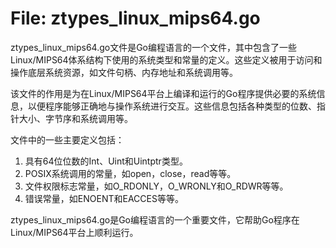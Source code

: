 # File: ztypes_linux_mips64.go

ztypes_linux_mips64.go文件是Go编程语言的一个文件，其中包含了一些Linux/MIPS64体系结构下使用的系统类型和常量的定义。这些定义被用于访问和操作底层系统资源，如文件句柄、内存地址和系统调用等。

该文件的作用是为在Linux/MIPS64平台上编译和运行的Go程序提供必要的系统信息，以便程序能够正确地与操作系统进行交互。这些信息包括各种类型的位数、指针大小、字节序和系统调用等。

文件中的一些主要定义包括：

1. 具有64位位数的Int、Uint和Uintptr类型。
2. POSIX系统调用的常量，如open，close，read等等。
3. 文件权限标志常量，如O_RDONLY，O_WRONLY和O_RDWR等等。
4. 错误常量，如ENOENT和EACCES等等。

ztypes_linux_mips64.go是Go编程语言的一个重要文件，它帮助Go程序在Linux/MIPS64平台上顺利运行。

